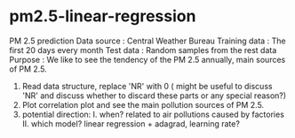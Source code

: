 # pm2.5-linear-regression

PM 2.5 prediction
Data source : Central Weather Bureau
Training data : The first 20 days every month
Test data : Random samples from the rest data
Purpose : We like to see the tendency of the PM 2.5 annually, main sources of PM 2.5. 

1. Read data structure, replace 'NR' with 0 
   ( might be useful to discuss 'NR' and discuss whether to discard these parts or any special reason?)
2. Plot correlation plot and see the main pollution sources of PM 2.5.
3. potential direction: I. when? related to air pollutions caused by factories
                        II. which model? linear regression + adagrad, learning rate?
